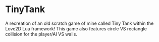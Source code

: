 # TinyTank
A recreation of an old scratch game of mine called Tiny Tank within the Love2D Lua framework!
This game also features circle VS rectangle collision for the player/AI VS walls.
